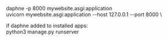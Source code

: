 daphne -p 8000 mywebsite.asgi:application \
uvicorn mywebsite.asgi:application --host 127.0.0.1 --port 8000 \


if daphne added to installed apps:\
python3 manage.py runserver 


